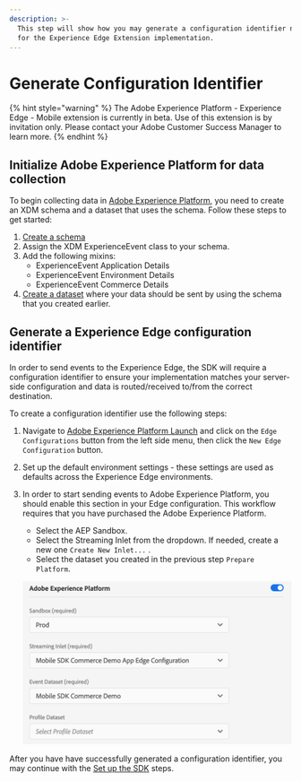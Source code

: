 ```yaml
---
description: >-
  This step will show how you may generate a configuration identifier necessary
  for the Experience Edge Extension implementation.
---
```


# Generate Configuration Identifier

{% hint style="warning" %}
The Adobe Experience Platform - Experience Edge - Mobile extension is currently in beta. Use of this extension is by invitation only. Please contact your Adobe Customer Success Manager to learn more.
{% endhint %}

## Initialize Adobe Experience Platform for data collection

To begin collecting data in [Adobe Experience Platform](https://experience.adobe.com/platform), you need to create an XDM schema and a dataset that uses the schema. Follow these steps to get started:

1. [Create a schema](https://docs.adobe.com/content/help/en/experience-platform/xdm/tutorials/create-schema-ui.html)
2. Assign the XDM ExperienceEvent class to your schema.
3. Add the following mixins: 
   * ExperienceEvent Application Details
   * ExperienceEvent Environment Details
   * ExperienceEvent Commerce Details
4. [Create a dataset](https://docs.adobe.com/content/help/en/experience-platform/catalog/datasets/user-guide.html#create) where your data should be sent by using the schema that you created earlier.

## Generate a Experience Edge configuration identifier

In order to send events to the Experience Edge, the SDK will require a configuration identifier to ensure your implementation matches your server-side configuration and data is routed/received to/from the correct destination. 

To create a configuration identifier use the following steps:

1. Navigate to [Adobe Experience Platform Launch](https://experience.adobe.com/launch) and click on the `Edge Configurations` button from the left side menu, then click the `New Edge Configuration` button.
2. Set up the default environment settings - these settings are used as defaults across the Experience Edge environments.
3. In order to start sending events to Adobe Experience Platform, you should enable this section in your Edge configuration. This workflow requires that you have purchased the Adobe Experience Platform.

   * Select the AEP Sandbox.
   * Select the Streaming Inlet from the dropdown. If needed, create a new one `Create New Inlet...` . 
   * Select the dataset you created in the previous step `Prepare Platform`.

   ![Enable Adobe Experience Platform in Edge configuration](../../.gitbook/assets/aep-enable-dataset.png)

After you have have successfully generated a configuration identifier, you may continue with the [Set up the SDK](https://aep-sdks.gitbook.io/docs/beta/experience-platform-extension/set-up-the-sdk) steps.

